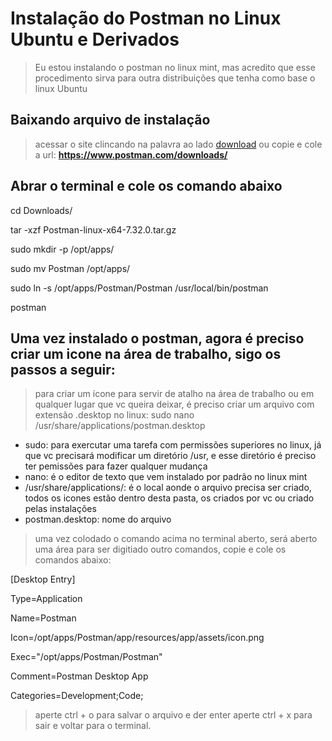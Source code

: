 # Instalação do Postman no Linux Ubuntu e Derivados

> Eu estou instalando o postman no linux mint, mas acredito que esse procedimento sirva para outra distribuições que tenha como base o linux Ubuntu

## Baixando arquivo de instalação

> acessar o site clincando na palavra ao lado [download](https://www.postman.com/downloads/)
> ou copie e cole a url: **https://www.postman.com/downloads/**

## Abrar o terminal e cole os comando abaixo

cd Downloads/

tar -xzf Postman-linux-x64-7.32.0.tar.gz

sudo mkdir -p /opt/apps/

sudo mv Postman /opt/apps/

sudo ln -s /opt/apps/Postman/Postman /usr/local/bin/postman

postman

## Uma vez instalado o postman, agora é preciso criar um icone na área de trabalho, sigo os passos a seguir:

> para criar um ícone para servir de atalho na área de trabalho ou em qualquer lugar que vc queira deixar, é preciso criar um arquivo com extensão .desktop no linux:
> sudo nano /usr/share/applications/postman.desktop

* sudo: para exercutar uma tarefa com permissões superiores no linux, já que vc precisará modificar um diretório /usr, e esse diretório é preciso ter pemissões para fazer qualquer mudança
* nano: é o editor de texto que vem instalado por padrão no linux mint
* /usr/share/applications/: é o local aonde o arquivo precisa ser criado, todos os icones estão dentro desta pasta, os criados por vc ou criado pelas instalações
* postman.desktop: nome do arquivo

> uma vez colodado o comando acima no terminal aberto, será aberto uma área para ser digitiado outro comandos, copie e cole os comandos abaixo:

[Desktop Entry]

Type=Application

Name=Postman

Icon=/opt/apps/Postman/app/resources/app/assets/icon.png

Exec="/opt/apps/Postman/Postman"

Comment=Postman Desktop App

Categories=Development;Code;

> aperte ctrl + o para salvar o arquivo e der enter
> aperte ctrl + x para sair e voltar para o terminal.
